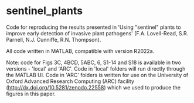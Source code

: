 # sentinel_plants
Code for reproducing the results presented in 'Using "sentinel" plants to improve early detection of invasive plant pathogens' (F.A. Lovell-Read, S.R. Parnell, N.J. Cunniffe, R.N. Thompson).

All code written in MATLAB, compatible with version R2022a.

Note: code for Figs 3C, 4BCD, 5ABC, 6, S1-14 and S18 is available in two versions - 'local' and 'ARC'. Code in 'local' folders will run directly through the MATLAB UI. Code in 'ARC' folders is written for use on the University of Oxford Advanced Research Computing (ARC) facility (http://dx.doi.org/10.5281/zenodo.22558) which we used to produce the figures in this paper.
